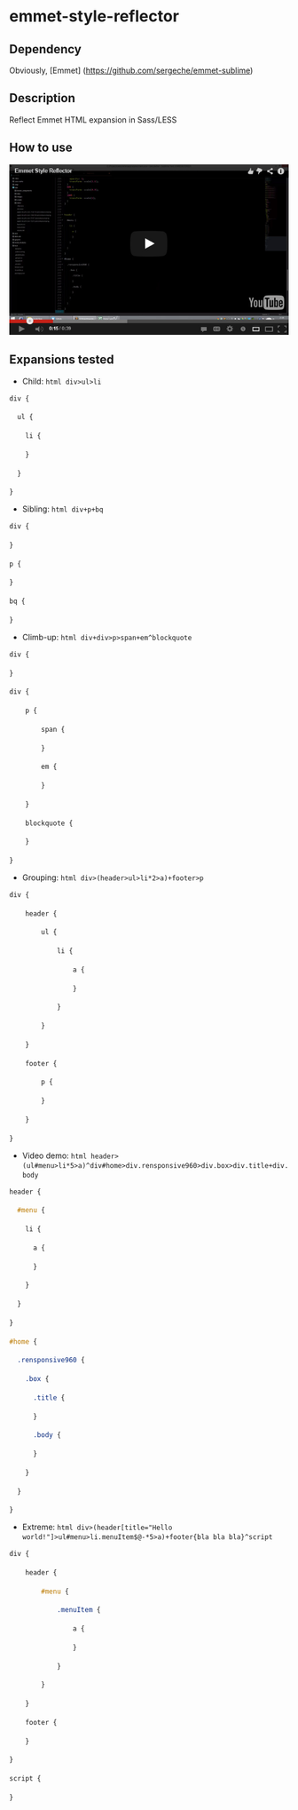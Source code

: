 # emmet-style-reflector

## Dependency

Obviously, [Emmet] (https://github.com/sergeche/emmet-sublime)

## Description

Reflect Emmet HTML expansion in Sass/LESS

## How to use

[![Alt text for your video](https://raw.githubusercontent.com/eecolella/emmet-style-reflector/master/YouTubeImage.jpg)](http://www.youtube.com/watch?v=38fPtsf_Lew)

## Expansions tested

* Child: ```html div>ul>li ```

```sass
div {

  ul {

    li {

    }

  }

}
```

* Sibling: ```html div+p+bq ```

```sass
div {

}

p {

}

bq {

}
```

* Climb-up: ```html div+div>p>span+em^blockquote ```

```sass
div {

}

div {

    p {

        span {

        }

        em {

        }

    }

    blockquote {

    }

}
```

* Grouping: ```html div>(header>ul>li*2>a)+footer>p ```

```sass
div {

    header {

        ul {

            li {

                a {

                }

            }

        }

    }

    footer {

        p {

        }

    }

}
```

* Video demo: ```html header>(ul#menu>li*5>a)^div#home>div.rensponsive960>div.box>div.title+div.body ``` 

```sass
header {

  #menu {

    li {

      a {

      }

    }

  }

}

#home {

  .rensponsive960 {

    .box {

      .title {

      }

      .body {

      }

    }

  }

}
```

* Extreme: ```html div>(header[title="Hello world!"]>ul#menu>li.menuItem$@-*5>a)+footer{bla bla bla}^script ``` 


```sass
div {

    header {

        #menu {

            .menuItem {

                a {

                }

            }

        }

    }

    footer {

    }

}

script {

}
```
